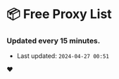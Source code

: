 # :package: Free Proxy List
### Updated every 15 minutes.

- Last updated: `2024-04-27 00:51`

:heart:
